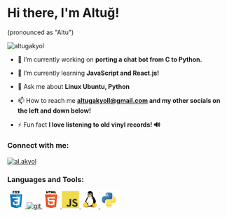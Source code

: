 <h1 align="left">Hi there, I'm Altuğ!</h1>
<h7 align="left">(pronounced as "Altu")</h7>

<p align="left"> <img src="https://komarev.com/ghpvc/?username=altugakyol&label=Profile%20views&color=0e75b6&style=flat" alt="altugakyol" /> </p>

- 🔭 I’m currently working on **porting a chat bot from C to Python.**

- 🌱 I’m currently learning **JavaScript and React.js!**

- 💬 Ask me about **Linux Ubuntu, Python**

- 📫 How to reach me **altugakyoll@gmail.com and my other socials on the left and down below!**

- ⚡ Fun fact **I love listening to old vinyl records! 🔊**

<h3 align="left">Connect with me:</h3>
<p align="left">
<a href="https://instagram.com/al.akyol" target="blank"><img align="center" src="https://raw.githubusercontent.com/rahuldkjain/github-profile-readme-generator/master/src/images/icons/Social/instagram.svg" alt="al.akyol" height="30" width="40" /></a>
</p>

<h3 align="left">Languages and Tools:</h3>
<p align="left"> <a href="https://www.w3schools.com/css/" target="_blank" rel="noreferrer"> <img src="https://raw.githubusercontent.com/devicons/devicon/master/icons/css3/css3-original-wordmark.svg" alt="css3" width="40" height="40"/> </a> <a href="https://git-scm.com/" target="_blank" rel="noreferrer"> <img src="https://www.vectorlogo.zone/logos/git-scm/git-scm-icon.svg" alt="git" width="40" height="40"/> </a> <a href="https://www.w3.org/html/" target="_blank" rel="noreferrer"> <img src="https://raw.githubusercontent.com/devicons/devicon/master/icons/html5/html5-original-wordmark.svg" alt="html5" width="40" height="40"/> </a> <a href="https://developer.mozilla.org/en-US/docs/Web/JavaScript" target="_blank" rel="noreferrer"> <img src="https://raw.githubusercontent.com/devicons/devicon/master/icons/javascript/javascript-original.svg" alt="javascript" width="40" height="40"/> </a> <a href="https://www.linux.org/" target="_blank" rel="noreferrer"> <img src="https://raw.githubusercontent.com/devicons/devicon/master/icons/linux/linux-original.svg" alt="linux" width="40" height="40"/> </a> <a href="https://www.python.org" target="_blank" rel="noreferrer"> <img src="https://raw.githubusercontent.com/devicons/devicon/master/icons/python/python-original.svg" alt="python" width="40" height="40"/> </a> </p>

